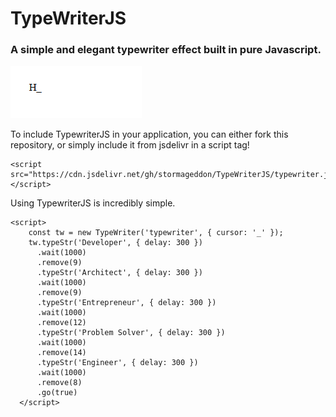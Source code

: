 # TypeWriterJS
### A **simple** and **elegant** typewriter effect built in pure Javascript.

![TypeWriterJS Example](demo.gif "TypeWriterJS Example")

To include TypewriterJS in your application, you can either fork this repository, or simply include it from jsdelivr in a script tag!

    <script src="https://cdn.jsdelivr.net/gh/stormageddon/TypeWriterJS/typewriter.js"></script>

Using TypewriterJS is incredibly simple.

    <script>
        const tw = new TypeWriter('typewriter', { cursor: '_' });
        tw.typeStr('Developer', { delay: 300 })
          .wait(1000)
          .remove(9)
          .typeStr('Architect', { delay: 300 })
          .wait(1000)
          .remove(9)
          .typeStr('Entrepreneur', { delay: 300 })
          .wait(1000)
          .remove(12)
          .typeStr('Problem Solver', { delay: 300 })
          .wait(1000)
          .remove(14)
          .typeStr('Engineer', { delay: 300 })
          .wait(1000)
          .remove(8)
          .go(true)
      </script>

